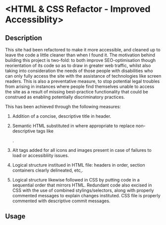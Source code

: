 # <HTML & CSS Refactor - Improved Accessiblity>

## Description

This site had been refactored to make it more accessible, and cleaned up to leave the code a little cleaner than when I found it. The motivation behind building this project is two-fold: to both improve SEO-optimisation though reorientation of its code so as to draw in greater web traffic, whilst also taking into consideration the needs of those people with disabilities who can only fully access the site with the assistance of technologies like screen readers. This is also a preventative measure, to stop potential legal troubles from arising in instances where people find themselves unable to access the site as a result of missing best-practice functionality that could be construed as enabling potentially discriminatory practices.

This has been achieved through the following measures:

1. Addition of a concise, descriptive title in header.
 
2. Semantic HTML substituted in where appropriate to replace non-descriptive tags like <div>.

3. Alt tags added for all icons and images present in case of failures to load or accessibliity issues.

4. Logical structure institued in HTML file: headers in order, section containers clearly delineated, etc,.

5. Logical structure likewise followed in CSS by putting code in a sequential order that mirrors HTML. Redundant code also excised in CSS with the use of combined stylings/selectors, along with properly commented messages to explain changes instituted.
CSS file is properly commented with descriptive commit messages.

## Usage

<!-- SCREENSHOTS TO BE ADDED HERE PRIOR TO FINAL DEPLOYMENT 
    Reminder to self - To add a screenshot, create an `assets/images` folder in your repository and upload your screenshot to it. Then, using the relative filepath, add it to your README using the following syntax:

    ```md
    ![alt text](assets/images/screenshot.png)
    ```
-->


